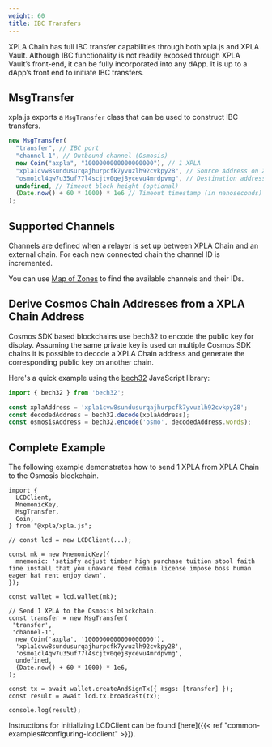 ```yaml
---
weight: 60
title: IBC Transfers
---
```


XPLA Chain has full IBC transfer capabilities through both xpla.js and XPLA Vault. Although IBC functionality is not readily exposed through XPLA Vault’s front-end, it can be fully incorporated into any dApp. It is up to a dApp’s front end to initiate IBC transfers.

## MsgTransfer

xpla.js exports a `MsgTransfer` class that can be used to construct IBC transfers.

```js
new MsgTransfer(
  "transfer", // IBC port
  "channel-1", // Outbound channel (Osmosis)
  new Coin("axpla", "1000000000000000000"), // 1 XPLA
  "xpla1cvw8sundusurqajhurpcfk7yvuzlh92cvkpy28", // Source Address on XPLA Chain
  "osmo1cl4qw7u35uf77l4scjtv0qej8ycevu4mrdpvmg", // Destination address on Osmosis
  undefined, // Timeout block height (optional)
  (Date.now() + 60 * 1000) * 1e6 // Timeout timestamp (in nanoseconds) relative to the current block timestamp.
);
```

## Supported Channels

Channels are defined when a relayer is set up between XPLA Chain and an external chain. For each new connected chain the channel ID is incremented.

You can use [Map of Zones](https://mapofzones.com/zone?period=24&source=dimension_37-1&tableOrderBy=success&tableOrderSort=desc&testnet=false) to find the available channels and their IDs.

## Derive Cosmos Chain Addresses from a XPLA Chain Address

Cosmos SDK based blockchains use bech32 to encode the public key for display. Assuming the same private key is used on multiple Cosmos SDK chains it is possible to decode a XPLA Chain address and generate the corresponding public key on another chain.

Here's a quick example using the [bech32](https://github.com/bitcoinjs/bech32) JavaScript library:

```js
import { bech32 } from 'bech32';

const xplaAddress = 'xpla1cvw8sundusurqajhurpcfk7yvuzlh92cvkpy28';
const decodedAddress = bech32.decode(xplaAddress);
const osmosisAddress = bech32.encode('osmo', decodedAddress.words);
```

## Complete Example

The following example demonstrates how to send 1 XPLA from XPLA Chain to the Osmosis blockchain.

```JS
import {
  LCDClient,
  MnemonicKey,
  MsgTransfer,
  Coin,
} from "@xpla/xpla.js";

// const lcd = new LCDClient(...);

const mk = new MnemonicKey({
  mnemonic: 'satisfy adjust timber high purchase tuition stool faith fine install that you unaware feed domain license impose boss human eager hat rent enjoy dawn',
});

const wallet = lcd.wallet(mk);

// Send 1 XPLA to the Osmosis blockchain.
const transfer = new MsgTransfer(
 'transfer',
 'channel-1',
  new Coin('axpla', '1000000000000000000'),
  'xpla1cvw8sundusurqajhurpcfk7yvuzlh92cvkpy28',
  'osmo1cl4qw7u35uf77l4scjtv0qej8ycevu4mrdpvmg',
  undefined,
  (Date.now() + 60 * 1000) * 1e6,
);

const tx = await wallet.createAndSignTx({ msgs: [transfer] });
const result = await lcd.tx.broadcast(tx);

console.log(result);
```

Instructions for initializing LCDClient can be found [here]({{< ref "common-examples#configuring-lcdclient" >}}).
